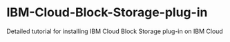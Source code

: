 # IBM-Cloud-Block-Storage-plug-in
Detailed tutorial for installing IBM Cloud Block Storage plug-in on IBM Cloud
